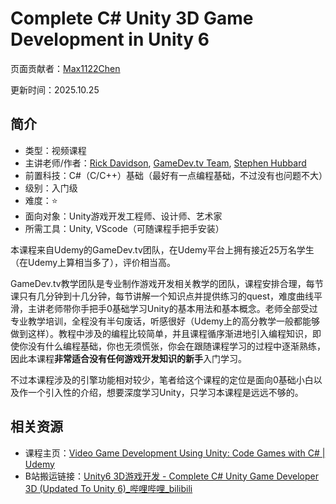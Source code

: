 # Complete C# Unity 3D Game Development in Unity 6

页面贡献者：[Max1122Chen](https://github.com/Max1122Chen)

更新时间：2025.10.25

## 简介

- 类型：视频课程
- 主讲老师/作者：[Rick Davidson](https://www.udemy.com/user/rick-davidson-5/), [GameDev.tv Team](https://www.udemy.com/user/gamedevtv/), [Stephen Hubbard](https://www.udemy.com/user/stephen-hubbard-18/)
- 前置科技：C#（C/C++）基础（最好有一点编程基础，不过没有也问题不大）
- 级别：入门级
- 难度：⭐
- 面向对象：Unity游戏开发工程师、设计师、艺术家
- 所需工具：Unity, VScode（可随课程手把手安装）

本课程来自Udemy的GameDev.tv团队，在Udemy平台上拥有接近25万名学生（在Udemy上算相当多了），评价相当高。

GameDev.tv教学团队是专业制作游戏开发相关教学的团队，课程安排合理，每节课只有几分钟到十几分钟，每节讲解一个知识点并提供练习的quest，难度曲线平滑，主讲老师带你手把手0基础学习Unity的基本用法和基本概念。老师全部受过专业教学培训，全程没有半句废话，听感很好（Udemy上的高分教学一般都能够做到这样）。教程中涉及的编程比较简单，并且课程循序渐进地引入编程知识，即使你没有什么编程基础，你也无须慌张，你会在跟随课程学习的过程中逐渐熟练，因此本课程**非常适合没有任何游戏开发知识的新手**入门学习。

不过本课程涉及的引擎功能相对较少，笔者给这个课程的定位是面向0基础小白以及作一个引入性的介绍，想要深度学习Unity，只学习本课程是远远不够的。



## 相关资源

- 课程主页：[Video Game Development Using Unity: Code Games with C# | Udemy](https://www.udemy.com/course/unitycourse2/?couponCode=KEEPLEARNING#instructor-1)
- B站搬运链接：[Unity6 3D游戏开发 - Complete C# Unity Game Developer 3D (Updated To Unity 6)_哔哩哔哩_bilibili](https://www.bilibili.com/video/BV1pPD3YqEt7?spm_id_from=333.788.videopod.episodes&vd_source=25800c8dd353f669fe131bd34020970c)